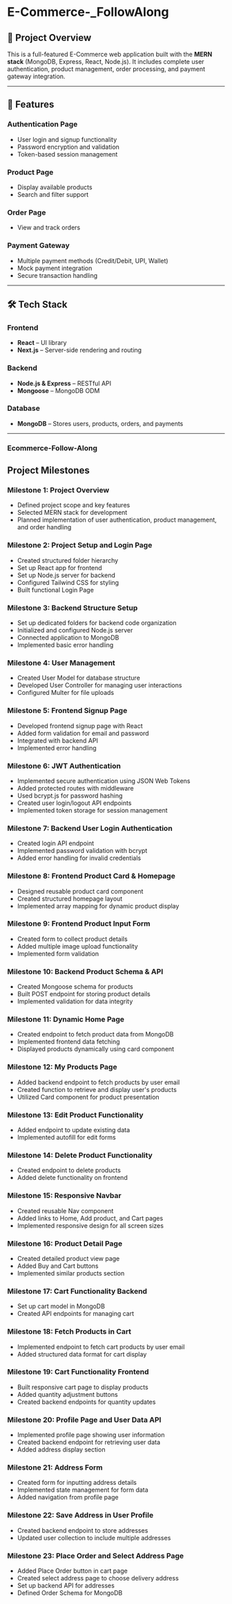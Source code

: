 # E-Commerce-_FollowAlong

## 🚀 Project Overview

This is a full-featured E-Commerce web application built with the **MERN stack** (MongoDB, Express, React, Node.js). It includes complete user authentication, product management, order processing, and payment gateway integration.

---

## 🔧 Features

### Authentication Page  
- User login and signup functionality  
- Password encryption and validation  
- Token-based session management  

### Product Page  
- Display available products  
- Search and filter support  

### Order Page  
- View and track orders  

### Payment Gateway  
- Multiple payment methods (Credit/Debit, UPI, Wallet)  
- Mock payment integration  
- Secure transaction handling  

---

## 🛠 Tech Stack

### Frontend  
- **React** – UI library  
- **Next.js** – Server-side rendering and routing  

### Backend  
- **Node.js & Express** – RESTful API  
- **Mongoose** – MongoDB ODM  

### Database  
- **MongoDB** – Stores users, products, orders, and payments  

---

### Ecommerce-Follow-Along

## Project Milestones

### Milestone 1: Project Overview
- Defined project scope and key features
- Selected MERN stack for development
- Planned implementation of user authentication, product management, and order handling

### Milestone 2: Project Setup and Login Page
- Created structured folder hierarchy
- Set up React app for frontend
- Set up Node.js server for backend
- Configured Tailwind CSS for styling
- Built functional Login Page

### Milestone 3: Backend Structure Setup
- Set up dedicated folders for backend code organization
- Initialized and configured Node.js server
- Connected application to MongoDB
- Implemented basic error handling

### Milestone 4: User Management
- Created User Model for database structure
- Developed User Controller for managing user interactions
- Configured Multer for file uploads

### Milestone 5: Frontend Signup Page
- Developed frontend signup page with React
- Added form validation for email and password
- Integrated with backend API
- Implemented error handling

### Milestone 6: JWT Authentication
- Implemented secure authentication using JSON Web Tokens
- Added protected routes with middleware
- Used bcrypt.js for password hashing
- Created user login/logout API endpoints
- Implemented token storage for session management

### Milestone 7: Backend User Login Authentication
- Created login API endpoint
- Implemented password validation with bcrypt
- Added error handling for invalid credentials

### Milestone 8: Frontend Product Card & Homepage
- Designed reusable product card component
- Created structured homepage layout
- Implemented array mapping for dynamic product display

### Milestone 9: Frontend Product Input Form
- Created form to collect product details
- Added multiple image upload functionality
- Implemented form validation

### Milestone 10: Backend Product Schema & API
- Created Mongoose schema for products
- Built POST endpoint for storing product details
- Implemented validation for data integrity

### Milestone 11: Dynamic Home Page
- Created endpoint to fetch product data from MongoDB
- Implemented frontend data fetching
- Displayed products dynamically using card component

### Milestone 12: My Products Page
- Added backend endpoint to fetch products by user email
- Created function to retrieve and display user's products
- Utilized Card component for product presentation

### Milestone 13: Edit Product Functionality
- Added endpoint to update existing data
- Implemented autofill for edit forms

### Milestone 14: Delete Product Functionality
- Created endpoint to delete products
- Added delete functionality on frontend

### Milestone 15: Responsive Navbar
- Created reusable Nav component
- Added links to Home, Add product, and Cart pages
- Implemented responsive design for all screen sizes

### Milestone 16: Product Detail Page
- Created detailed product view page
- Added Buy and Cart buttons
- Implemented similar products section

### Milestone 17: Cart Functionality Backend
- Set up cart model in MongoDB
- Created API endpoints for managing cart

### Milestone 18: Fetch Products in Cart
- Implemented endpoint to fetch cart products by user email
- Added structured data format for cart display

### Milestone 19: Cart Functionality Frontend
- Built responsive cart page to display products
- Added quantity adjustment buttons
- Created backend endpoints for quantity updates

### Milestone 20: Profile Page and User Data API
- Implemented profile page showing user information
- Created backend endpoint for retrieving user data
- Added address display section

### Milestone 21: Address Form
- Created form for inputting address details
- Implemented state management for form data
- Added navigation from profile page

### Milestone 22: Save Address in User Profile
- Created backend endpoint to store addresses
- Updated user collection to include multiple addresses

### Milestone 23: Place Order and Select Address Page
- Added Place Order button in cart page
- Created select address page to choose delivery address
- Set up backend API for addresses
- Defined Order Schema for MongoDB
